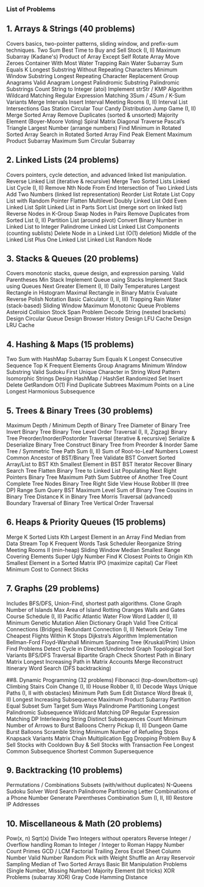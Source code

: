### List of Problems

## 1. Arrays & Strings (40 problems)
Covers basics, two-pointer patterns, sliding window, and prefix-sum techniques.
Two Sum
Best Time to Buy and Sell Stock (I, II)
Maximum Subarray (Kadane's)
Product of Array Except Self
Rotate Array
Move Zeroes
Container With Most Water
Trapping Rain Water
Subarray Sum Equals K
Longest Substring Without Repeating Characters
Minimum Window Substring
Longest Repeating Character Replacement
Group Anagrams
Valid Anagram
Longest Palindromic Substring
Palindromic Substrings Count
String to Integer (atoi)
Implement strStr / KMP Algorithm
Wildcard Matching
Regular Expression Matching
3Sum / 4Sum / K-Sum Variants
Merge Intervals
Insert Interval
Meeting Rooms (I, II)
Interval List Intersections
Gas Station Circular Tour
Candy Distribution
Jump Game (I, II)
Merge Sorted Array
Remove Duplicates (sorted & unsorted)
Majority Element (Boyer-Moore Voting)
Spiral Matrix
Diagonal Traverse
Pascal’s Triangle
Largest Number (arrange numbers)
Find Minimum in Rotated Sorted Array
Search in Rotated Sorted Array
Find Peak Element
Maximum Product Subarray
Maximum Sum Circular Subarray

## 2. Linked Lists (24 problems)
Covers pointers, cycle detection, and advanced linked list manipulation.
Reverse Linked List (iterative & recursive)
Merge Two Sorted Lists
Linked List Cycle (I, II)
Remove Nth Node From End
Intersection of Two Linked Lists
Add Two Numbers (linked list representation)
Reorder List
Rotate List
Copy List with Random Pointer
Flatten Multilevel Doubly Linked List
Odd Even Linked List
Split Linked List in Parts
Sort List (merge sort on linked list)
Reverse Nodes in K-Group
Swap Nodes in Pairs
Remove Duplicates from Sorted List (I, II)
Partition List (around pivot)
Convert Binary Number in Linked List to Integer
Palindrome Linked List
Linked List Components (counting sublists)
Delete Node in a Linked List (O(1) deletion)
Middle of the Linked List
Plus One Linked List
Linked List Random Node

## 3. Stacks & Queues (20 problems)
Covers monotonic stacks, queue design, and expression parsing.
Valid Parentheses
Min Stack
Implement Queue using Stacks
Implement Stack using Queues
Next Greater Element (I, II)
Daily Temperatures
Largest Rectangle in Histogram
Maximal Rectangle in Binary Matrix
Evaluate Reverse Polish Notation
Basic Calculator (I, II, III)
Trapping Rain Water (stack-based)
Sliding Window Maximum
Monotonic Queue Problems
Asteroid Collision
Stock Span Problem
Decode String (nested brackets)
Design Circular Queue
Design Browser History
Design LFU Cache
Design LRU Cache

## 4. Hashing & Maps (15 problems)
Two Sum with HashMap
Subarray Sum Equals K
Longest Consecutive Sequence
Top K Frequent Elements
Group Anagrams
Minimum Window Substring
Valid Sudoku
First Unique Character in String
Word Pattern
Isomorphic Strings
Design HashMap / HashSet
Randomized Set Insert Delete GetRandom O(1)
Find Duplicate Subtrees
Maximum Points on a Line
Longest Harmonious Subsequence

## 5. Trees & Binary Trees (30 problems)
Maximum Depth / Minimum Depth of Binary Tree
Diameter of Binary Tree
Invert Binary Tree
Binary Tree Level Order Traversal (I, II, Zigzag)
Binary Tree Preorder/Inorder/Postorder Traversal (iterative & recursive)
Serialize & Deserialize Binary Tree
Construct Binary Tree from Preorder & Inorder
Same Tree / Symmetric Tree
Path Sum (I, II)
Sum of Root-to-Leaf Numbers
Lowest Common Ancestor of BST/Binary Tree
Validate BST
Convert Sorted Array/List to BST
Kth Smallest Element in BST
BST Iterator
Recover Binary Search Tree
Flatten Binary Tree to Linked List
Populating Next Right Pointers
Binary Tree Maximum Path Sum
Subtree of Another Tree
Count Complete Tree Nodes
Binary Tree Right Side View
House Robber III (tree DP)
Range Sum Query BST
Maximum Level Sum of Binary Tree
Cousins in Binary Tree
Distance K in Binary Tree
Morris Traversal (advanced)
Boundary Traversal of Binary Tree
Vertical Order Traversal

## 6. Heaps & Priority Queues (15 problems)
Merge K Sorted Lists
Kth Largest Element in an Array
Find Median from Data Stream
Top K Frequent Words
Task Scheduler
Reorganize String
Meeting Rooms II (min-heap)
Sliding Window Median
Smallest Range Covering Elements
Super Ugly Number
Find K Closest Points to Origin
Kth Smallest Element in a Sorted Matrix
IPO (maximize capital)
Car Fleet
Minimum Cost to Connect Sticks

## 7. Graphs (29 problems)
Includes BFS/DFS, Union-Find, shortest path algorithms.
Clone Graph
Number of Islands
Max Area of Island
Rotting Oranges
Walls and Gates
Course Schedule (I, II)
Pacific Atlantic Water Flow
Word Ladder (I, II)
Minimum Genetic Mutation
Alien Dictionary
Graph Valid Tree
Critical Connections (Bridges)
Redundant Connection (I, II)
Network Delay Time
Cheapest Flights Within K Stops
Dijkstra’s Algorithm Implementation
Bellman-Ford
Floyd-Warshall
Minimum Spanning Tree (Kruskal/Prim)
Union Find Problems
Detect Cycle in Directed/Undirected Graph
Topological Sort Variants
BFS/DFS Traversal
Bipartite Graph Check
Shortest Path in Binary Matrix
Longest Increasing Path in Matrix
Accounts Merge
Reconstruct Itinerary
Word Search (DFS backtracking)

##8. Dynamic Programming (32 problems)
Fibonacci (top-down/bottom-up)
Climbing Stairs
Coin Change (I, II)
House Robber (I, II)
Decode Ways
Unique Paths (I, II with obstacles)
Minimum Path Sum
Edit Distance
Word Break (I, II)
Longest Increasing Subsequence
Maximum Product Subarray
Partition Equal Subset Sum
Target Sum Ways
Palindrome Partitioning
Longest Palindromic Subsequence
Wildcard Matching DP
Regular Expression Matching DP
Interleaving String
Distinct Subsequences Count
Minimum Number of Arrows to Burst Balloons
Cherry Pickup (I, II)
Dungeon Game
Burst Balloons
Scramble String
Minimum Number of Refueling Stops
Knapsack Variants
Matrix Chain Multiplication
Egg Dropping Problem
Buy & Sell Stocks with Cooldown
Buy & Sell Stocks with Transaction Fee
Longest Common Subsequence
Shortest Common Supersequence

## 9. Backtracking (10 problems)
Permutations / Combinations
Subsets (with/without duplicates)
N-Queens
Sudoku Solver
Word Search
Palindrome Partitioning
Letter Combinations of a Phone Number
Generate Parentheses
Combination Sum (I, II, III)
Restore IP Addresses

## 10. Miscellaneous & Math (20 problems)
Pow(x, n)
Sqrt(x)
Divide Two Integers without operators
Reverse Integer / Overflow handling
Roman to Integer / Integer to Roman
Happy Number
Count Primes
GCD / LCM
Factorial Trailing Zeros
Excel Sheet Column Number
Valid Number
Random Pick with Weight
Shuffle an Array
Reservoir Sampling
Median of Two Sorted Arrays
Basic Bit Manipulation Problems (Single Number, Missing Number)
Majority Element (bit tricks)
XOR Problems (subarray XOR)
Gray Code
Hamming Distance


